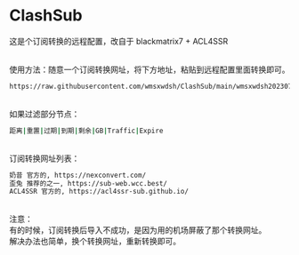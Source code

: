 # ClashSub

这是个订阅转换的远程配置，改自于 blackmatrix7 + ACL4SSR
<br/>
<br/>

使用方法：随意一个订阅转换网址，将下方地址，粘贴到远程配置里面转换即可。
<br/>
```bash
https://raw.githubusercontent.com/wmsxwdsh/ClashSub/main/wmsxwdsh20230715.ini
```
<br/>
如果过滤部分节点：

```bash
距离|重置|过期|到期|剩余|GB|Traffic|Expire
```

<br/>
订阅转换网址列表：

```bash
奶昔 官方的, https://nexconvert.com/
歪兔 推荐的之一, https://sub-web.wcc.best/
ACL4SSR 官方的, https://acl4ssr-sub.github.io/
```
<br/>
注意：<br/>
有的时候，订阅转换后导入不成功，是因为用的机场屏蔽了那个转换网址。<br/>
解决办法也简单，换个转换网址，重新转换即可。<br/>

<br/>

